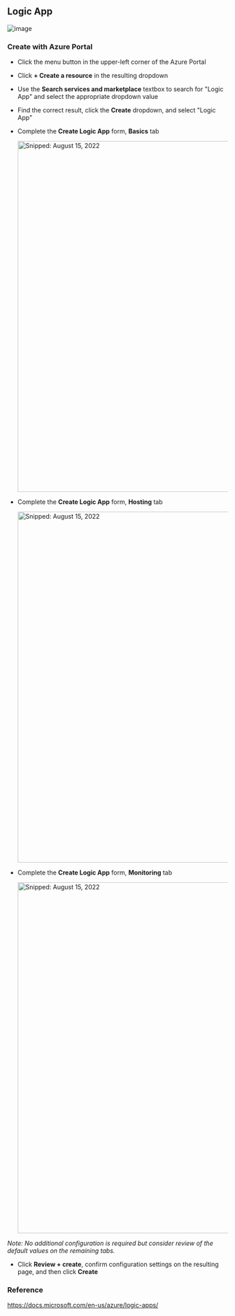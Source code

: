 ## Logic App

![image](https://user-images.githubusercontent.com/44923999/185766538-fa11d1c0-0bf2-4531-b9bb-4049be29fd61.png)

### Create with Azure Portal

* Click the menu button in the upper-left corner of the Azure Portal
* Click **+ Create a resource** in the resulting dropdown
* Use the **Search services and marketplace** textbox to search for "Logic App" and select the appropriate dropdown value
* Find the correct result, click the **Create** dropdown, and select "Logic App"
* Complete the **Create Logic App** form, **Basics** tab
 
  <img src="https://user-images.githubusercontent.com/44923999/184642718-210c7341-40e7-4534-a80e-678466e4f26a.png" width="800" title="Snipped: August 15, 2022" />

* Complete the **Create Logic App** form, **Hosting** tab

  <img src="https://user-images.githubusercontent.com/44923999/184643004-fd890fa8-d4d5-4096-946f-7f1ad9a4a79d.png" width="800" title="Snipped: August 15, 2022" />

* Complete the **Create Logic App** form, **Monitoring** tab

  <img src="https://user-images.githubusercontent.com/44923999/184643119-1abc8e7e-0c85-4465-9add-76decd662b8a.png" width="800" title="Snipped: August 15, 2022" />

_Note: No additional configuration is required but consider review of the default values on the remaining tabs._

* Click **Review + create**, confirm configuration settings on the resulting page, and then click **Create**

### Reference
https://docs.microsoft.com/en-us/azure/logic-apps/
